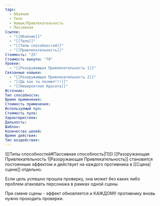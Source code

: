 ```yaml
---
tags:
  - Обаяние
  - Тело
  - Навык/Привлекательность
  - Пассивная
Ссылки:
  - "[[Обаяние]]"
  - "[[Тело]]"
  - "[[Типы способностей]]"
  - "[[Привлекательность]]"
Стоимость: "25"
Стоимость выкупа: "70"
Уровни:
  - "[[Разоружающая Привлекательность 1]]"
Связанные навыки:
  - "[[Разоружающая Привлекательность 2]]"
  - "[[Да как ты посмел!!!]]"
  - "[[Невероятная Красота]]"
Источник:
Тип способности:
Время применения:
Стоимость применения:
Используемый пул:
Стоимость пула:
Характеристики:
Дальность:
Шаблон:
Количество целей:
Время действия:
Тип воздействия:
---
```

([[Типы способностей#Пассивная способность|П]]) [[Разоружающая Привлекательность 1|Разоружающая Привлекательность]] становится постоянным эффектом и действует на каждого противника в [[Сцена|сцене]] отдельно.

Если цель успешно прошла проверку, она может без каких либо проблем атаковать персонажа в рамках одной сцены.

При смене сцены - эффект обновляется и КАЖДОМУ противнику вновь нужно проходить проверки. 